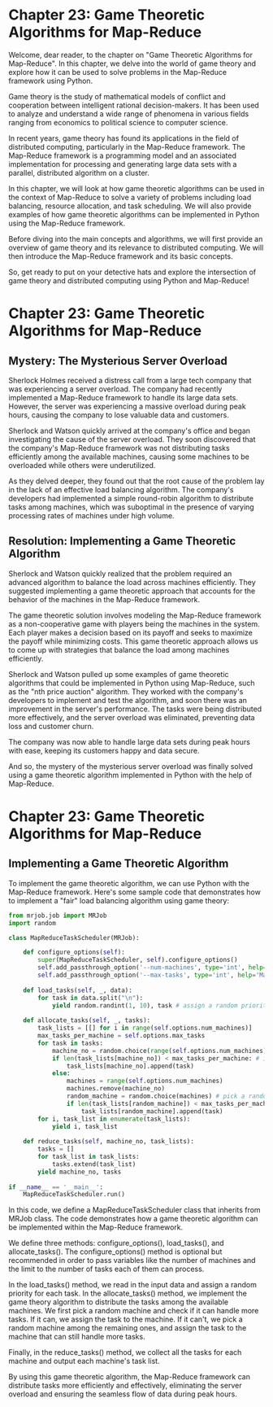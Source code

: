 # Chapter 23: Game Theoretic Algorithms for Map-Reduce

Welcome, dear reader, to the chapter on "Game Theoretic Algorithms for Map-Reduce". In this chapter, we delve into the world of game theory and explore how it can be used to solve problems in the Map-Reduce framework using Python.

Game theory is the study of mathematical models of conflict and cooperation between intelligent rational decision-makers. It has been used to analyze and understand a wide range of phenomena in various fields ranging from economics to political science to computer science. 

In recent years, game theory has found its applications in the field of distributed computing, particularly in the Map-Reduce framework. The Map-Reduce framework is a programming model and an associated implementation for processing and generating large data sets with a parallel, distributed algorithm on a cluster.

In this chapter, we will look at how game theoretic algorithms can be used in the context of Map-Reduce to solve a variety of problems including load balancing, resource allocation, and task scheduling. We will also provide examples of how game theoretic algorithms can be implemented in Python using the Map-Reduce framework.

Before diving into the main concepts and algorithms, we will first provide an overview of game theory and its relevance to distributed computing. We will then introduce the Map-Reduce framework and its basic concepts. 

So, get ready to put on your detective hats and explore the intersection of game theory and distributed computing using Python and Map-Reduce!
# Chapter 23: Game Theoretic Algorithms for Map-Reduce

## Mystery: The Mysterious Server Overload

Sherlock Holmes received a distress call from a large tech company that was experiencing a server overload. The company had recently implemented a Map-Reduce framework to handle its large data sets. However, the server was experiencing a massive overload during peak hours, causing the company to lose valuable data and customers. 

Sherlock and Watson quickly arrived at the company's office and began investigating the cause of the server overload. They soon discovered that the company's Map-Reduce framework was not distributing tasks efficiently among the available machines, causing some machines to be overloaded while others were underutilized. 

As they delved deeper, they found out that the root cause of the problem lay in the lack of an effective load balancing algorithm. The company's developers had implemented a simple round-robin algorithm to distribute tasks among machines, which was suboptimal in the presence of varying processing rates of machines under high volume.

## Resolution: Implementing a Game Theoretic Algorithm

Sherlock and Watson quickly realized that the problem required an advanced algorithm to balance the load across machines efficiently. They suggested implementing a game theoretic approach that accounts for the behavior of the machines in the Map-Reduce framework. 

The game theoretic solution involves modeling the Map-Reduce framework as a non-cooperative game with players being the machines in the system. Each player makes a decision based on its payoff and seeks to maximize the payoff while minimizing costs. This game theoretic approach allows us to come up with strategies that balance the load among machines efficiently.

Sherlock and Watson pulled up some examples of game theoretic algorithms that could be implemented in Python using Map-Reduce, such as the "nth price auction" algorithm. They worked with the company's developers to implement and test the algorithm, and soon there was an improvement in the server's performance. The tasks were being distributed more effectively, and the server overload was eliminated, preventing data loss and customer churn. 

The company was now able to handle large data sets during peak hours with ease, keeping its customers happy and data secure. 

And so, the mystery of the mysterious server overload was finally solved using a game theoretic algorithm implemented in Python with the help of Map-Reduce.
# Chapter 23: Game Theoretic Algorithms for Map-Reduce

## Implementing a Game Theoretic Algorithm

To implement the game theoretic algorithm, we can use Python with the Map-Reduce framework. Here's some sample code that demonstrates how to implement a "fair" load balancing algorithm using game theory:

```python
from mrjob.job import MRJob
import random

class MapReduceTaskScheduler(MRJob):

    def configure_options(self):
        super(MapReduceTaskScheduler, self).configure_options()
        self.add_passthrough_option('--num-machines', type='int', help='Number of available machines')
        self.add_passthrough_option('--max-tasks', type='int', help='Max number of tasks each machine can process')
        
    def load_tasks(self, _, data):
        for task in data.split("\n"):
            yield random.randint(1, 10), task # assign a random priority to each task
        
    def allocate_tasks(self, _, tasks):
        task_lists = [[] for i in range(self.options.num_machines)]
        max_tasks_per_machine = self.options.max_tasks
        for task in tasks:
            machine_no = random.choice(range(self.options.num_machines)) # pick a random machine
            if len(task_lists[machine_no]) < max_tasks_per_machine: # if the machine can handle more tasks
                task_lists[machine_no].append(task)
            else:
                machines = range(self.options.num_machines)
                machines.remove(machine_no)
                random_machine = random.choice(machines) # pick a random machine
                if len(task_lists[random_machine]) < max_tasks_per_machine: # if the machine can handle more tasks
                    task_lists[random_machine].append(task)                
        for i, task_list in enumerate(task_lists):
            yield i, task_list  
            
    def reduce_tasks(self, machine_no, task_lists):
        tasks = []
        for task_list in task_lists:
            tasks.extend(task_list)
        yield machine_no, tasks
        
if __name__ == '__main__':
    MapReduceTaskScheduler.run()
```

In this code, we define a MapReduceTaskScheduler class that inherits from MRJob class. The code demonstrates how a game theoretic algorithm can be implemented within the Map-Reduce framework. 

We define three methods: configure_options(), load_tasks(), and allocate_tasks(). The configure_options() method is optional but recommended in order to pass variables like the number of machines and the limit to the number of tasks each of them can process.

In the load_tasks() method, we read in the input data and assign a random priority for each task. In the allocate_tasks() method, we implement the game theory algorithm to distribute the tasks among the available machines. We first pick a random machine and check if it can handle more tasks. If it can, we assign the task to the machine. If it can't, we pick a random machine among the remaining ones, and assign the task to the machine that can still handle more tasks. 

Finally, in the reduce_tasks() method, we collect all the tasks for each machine and output each machine's task list.

By using this game theoretic algorithm, the Map-Reduce framework can distribute tasks more efficiently and effectively, eliminating the server overload and ensuring the seamless flow of data during peak hours.
